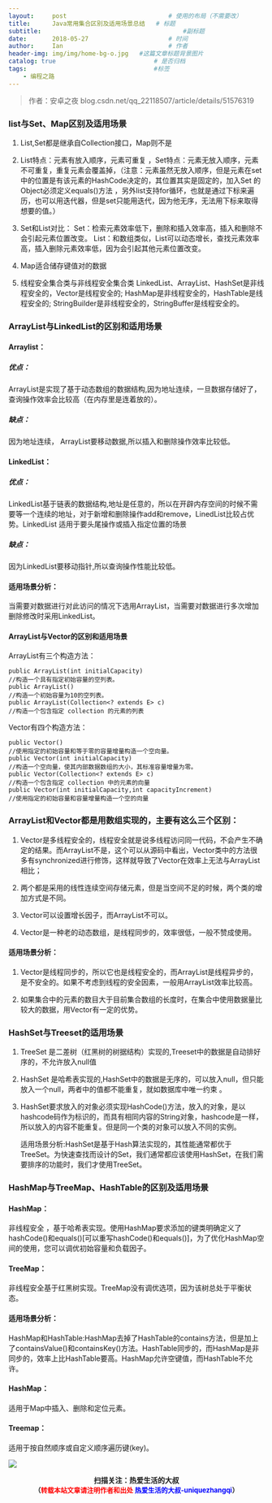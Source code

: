 ```yaml
---
layout:     post             				# 使用的布局（不需要改）
title:      Java常用集合区别及适用场景总结   # 标题 
subtitle:    					  				#副标题
date:       2018-05-27  					# 时间
author:     Ian                  			# 作者
header-img: img/img/home-bg-o.jpg	#这篇文章标题背景图片
catalog: true                        	# 是否归档
tags:                              		#标签
    - 编程之路
---
```


> 作者：安卓之夜
blog.csdn.net/qq_22118507/article/details/51576319


### list与Set、Map区别及适用场景

1. List,Set都是继承自Collection接口，Map则不是

2. List特点：元素有放入顺序，元素可重复 ，Set特点：元素无放入顺序，元素不可重复，重复元素会覆盖掉，（注意：元素虽然无放入顺序，但是元素在set中的位置是有该元素的HashCode决定的，其位置其实是固定的，加入Set 的Object必须定义equals()方法 ，另外list支持for循环，也就是通过下标来遍历，也可以用迭代器，但是set只能用迭代，因为他无序，无法用下标来取得想要的值。） 

3. Set和List对比： 
Set：检索元素效率低下，删除和插入效率高，插入和删除不会引起元素位置改变。 
List：和数组类似，List可以动态增长，查找元素效率高，插入删除元素效率低，因为会引起其他元素位置改变。 

4. Map适合储存键值对的数据

5. 线程安全集合类与非线程安全集合类 
LinkedList、ArrayList、HashSet是非线程安全的，Vector是线程安全的;
HashMap是非线程安全的，HashTable是线程安全的;
StringBuilder是非线程安全的，StringBuffer是线程安全的。


### ArrayList与LinkedList的区别和适用场景

#### Arraylist：
##### 优点：
ArrayList是实现了基于动态数组的数据结构,因为地址连续，一旦数据存储好了，查询操作效率会比较高（在内存里是连着放的）。
##### 缺点：
因为地址连续， ArrayList要移动数据,所以插入和删除操作效率比较低。   

#### LinkedList：
##### 优点：
LinkedList基于链表的数据结构,地址是任意的，所以在开辟内存空间的时候不需要等一个连续的地址，对于新增和删除操作add和remove，LinedList比较占优势。LinkedList 适用于要头尾操作或插入指定位置的场景
##### 缺点：
因为LinkedList要移动指针,所以查询操作性能比较低。

#### 适用场景分析：
 当需要对数据进行对此访问的情况下选用ArrayList，当需要对数据进行多次增加删除修改时采用LinkedList。

#### ArrayList与Vector的区别和适用场景

ArrayList有三个构造方法：

```
public ArrayList(int initialCapacity)
//构造一个具有指定初始容量的空列表。    
public ArrayList()
//构造一个初始容量为10的空列表。    
public ArrayList(Collection<? extends E> c)
//构造一个包含指定 collection 的元素的列表
```

Vector有四个构造方法：

```
public Vector()
//使用指定的初始容量和等于零的容量增量构造一个空向量。    
public Vector(int initialCapacity)
//构造一个空向量，使其内部数据数组的大小，其标准容量增量为零。    
public Vector(Collection<? extends E> c)
//构造一个包含指定 collection 中的元素的向量    
public Vector(int initialCapacity,int capacityIncrement)
//使用指定的初始容量和容量增量构造一个空的向量
```

### ArrayList和Vector都是用数组实现的，主要有这么三个区别：

1. Vector是多线程安全的，线程安全就是说多线程访问同一代码，不会产生不确定的结果。而ArrayList不是，这个可以从源码中看出，Vector类中的方法很多有synchronized进行修饰，这样就导致了Vector在效率上无法与ArrayList相比；
 
2. 两个都是采用的线性连续空间存储元素，但是当空间不足的时候，两个类的增加方式是不同。
 
3. Vector可以设置增长因子，而ArrayList不可以。

4. Vector是一种老的动态数组，是线程同步的，效率很低，一般不赞成使用。

#### 适用场景分析：
1. Vector是线程同步的，所以它也是线程安全的，而ArrayList是线程异步的，是不安全的。如果不考虑到线程的安全因素，一般用ArrayList效率比较高。

2. 如果集合中的元素的数目大于目前集合数组的长度时，在集合中使用数据量比较大的数据，用Vector有一定的优势。

### HashSet与Treeset的适用场景

1. TreeSet 是二差树（红黑树的树据结构）实现的,Treeset中的数据是自动排好序的，不允许放入null值 

2. HashSet 是哈希表实现的,HashSet中的数据是无序的，可以放入null，但只能放入一个null，两者中的值都不能重复，就如数据库中唯一约束 。

3. HashSet要求放入的对象必须实现HashCode()方法，放入的对象，是以hashcode码作为标识的，而具有相同内容的String对象，hashcode是一样，所以放入的内容不能重复。但是同一个类的对象可以放入不同的实例。
  
   适用场景分析:HashSet是基于Hash算法实现的，其性能通常都优于TreeSet。为快速查找而设计的Set，我们通常都应该使用HashSet，在我们需要排序的功能时，我们才使用TreeSet。
 
### HashMap与TreeMap、HashTable的区别及适用场景

#### HashMap：
非线程安全  ，基于哈希表实现。使用HashMap要求添加的键类明确定义了hashCode()和equals()[可以重写hashCode()和equals()]，为了优化HashMap空间的使用，您可以调优初始容量和负载因子。 
 
#### TreeMap：
非线程安全基于红黑树实现。TreeMap没有调优选项，因为该树总处于平衡状态。 

#### 适用场景分析：
HashMap和HashTable:HashMap去掉了HashTable的contains方法，但是加上了containsValue()和containsKey()方法。HashTable同步的，而HashMap是非同步的，效率上比HashTable要高。HashMap允许空键值，而HashTable不允许。

#### HashMap：
适用于Map中插入、删除和定位元素。 

#### Treemap：
适用于按自然顺序或自定义顺序遍历键(key)。 


![](https://ws3.sinaimg.cn/large/006tKfTcgy1fqj5aochgoj309k09kmwz.jpg)
<b><center>扫描关注：热爱生活的大叔</center>
<b><center><font size="2">（<font size="2" color="#FF0000">转载本站文章请注明作者和出处</font> <font size="2" color="#0000FF">热爱生活的大叔-uniquezhangqi</font><font size="2">）</font>
